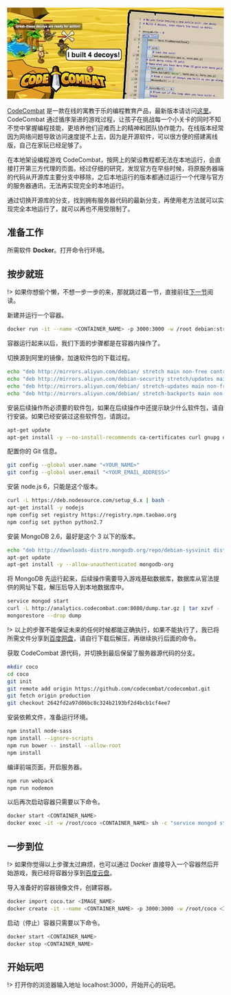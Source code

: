 ![](codecombat.jpg)

[CodeCombat](https://www.codecombat.com 'CodeCombat') 是一款在线的寓教于乐的编程教育产品，最新版本请访问[这里](https://www.codecombat.com 'CodeCombat')。CodeCombat 通过循序渐进的游戏过程，让孩子在挑战每一个小关卡的同时不知不觉中掌握编程技能，更培养他们迎难而上的精神和团队协作能力。在线版本经常因为网络问题导致访问速度提不上去，因为是开源软件，可以很方便的搭建离线版，自己在家玩已经足够了。

在本地架设编程游戏 CodeCombat，按网上的架设教程都无法在本地运行，会直接打开第三方代理的页面。经过仔细的研究，发现官方在早些时候，将原服务器端的代码从开源库主要分支中移除，之后本地运行的版本都通过运行一个代理与官方的服务器通讯，无法再实现完全的本地运行。

通过切换开源库的分支，找到拥有服务器代码的最新分支，再使用老方法就可以实现完全本地运行了，就可以再也不用受限制了。

## 准备工作

所需软件 **Docker**。打开命令行环境。

## 按步就班

!> 如果你想偷个懒，不想一步一步的来，那就跳过着一节，直接前往[下一节](#一步到位)阅读。

新建并运行一个容器。

```bash
docker run -it --name <CONTAINER_NAME> -p 3000:3000 -w /root debian:stretch /bin/bash 
```

容器运行起来以后，我们下面的步骤都是在容器内操作了。

切换源到阿里的镜像，加速软件包的下载过程。

```bash
echo "deb http://mirrors.aliyun.com/debian/ stretch main non-free contrib" > /etc/apt/sources.list
echo "deb http://mirrors.aliyun.com/debian-security stretch/updates main" >> /etc/apt/sources.list
echo "deb http://mirrors.aliyun.com/debian/ stretch-updates main non-free contrib" >> /etc/apt/sources.list
echo "deb http://mirrors.aliyun.com/debian/ stretch-backports main non-free contrib" >> /etc/apt/sources.list
```

安装后续操作所必须要的软件包，如果在后续操作中还提示缺少什么软件包，请自行安装。如果已经安装过这些软件包，请跳过。

```bash
apt-get update
apt-get install -y --no-install-recommends ca-certificates curl gnupg dirmngr make g++ git python2.7
```

配置你的 Git 信息。

```bash
git config --global user.name "<YOUR_NAME>"
git config --global user.email "<YOUR_EMAIL_ADDRESS>"
```

安装 node.js 6，只能是这个版本。

```bash
curl -L https://deb.nodesource.com/setup_6.x | bash -
apt-get install -y nodejs
npm config set registry https://registry.npm.taobao.org
npm config set python python2.7
```

安装 MongoDB 2.6，最好是这个 3 以下的版本。

```bash
echo "deb http://downloads-distro.mongodb.org/repo/debian-sysvinit dist 10gen" | tee /etc/apt/sources.list.d/mongodb.list
apt-get update
apt-get install -y --allow-unauthenticated mongodb-org
```

将 MongoDB 先运行起来，后续操作需要导入游戏基础数据库，数据库从官法提供的网址下载，解压后导入到本地数据库中。

```bash
service mongod start
curl -L http://analytics.codecombat.com:8080/dump.tar.gz | tar xzvf -
mongorestore --drop dump
```

!> 以上的步骤不能保证未来的任何时候都能正确执行，如果不能执行了，我已将所需文件分享到[百度网盘](https://pan.baidu.com/s/1r84fojqhVGwkiNnghuITuw?pwd=h312 'CodeCombat')，请自行下载后解压，再继续执行后面的命令。

获取 CodeCombat 源代码，并切换到最后保留了服务器源代码的分支。

```bash
mkdir coco
cd coco
git init
git remote add origin https://github.com/codecombat/codecombat.git
git fetch origin production
git checkout 2642fd2a97d86bc8c324b2193bf2d4bcb1cf4ee7
```

安装依赖文件，准备运行环境。

```bash
npm install node-sass
npm install --ignore-scripts
npm run bower -- install --allow-root
npm install
```

编译前端页面，开启服务器。

```bash
npm run webpack
npm run nodemon
```

以后再次启动容器只需要以下命令。

```bash
docker start <CONTAINER_NAME>
docker exec -it -w /root/coco <CONTAINER_NAME> sh -c "service mongod start && npm run nodemon"
```

## 一步到位

!> 如果你觉得以上步骤太过麻烦，也可以通过 Docker 直接导入一个容器然后开始游戏，我已经将容器分享到[百度云盘](https://pan.baidu.com/s/1r84fojqhVGwkiNnghuITuw?pwd=h312 'CodeCombat')。

导入准备好的容器镜像文件，创建容器。

```bash
docker import coco.tar <IMAGE_NAME>
docker create -it --name <CONTAINER_NAME> -p 3000:3000 -w /root/coco <IMAGE_NAME> sh -c "service mongod start && npm run nodemon"
```

启动（停止）容器只需要以下命令。

```bash
docker start <CONTAINER_NAME>
docker stop <CONTAINER_NAME>
```

## 开始玩吧

!> 打开你的浏览器输入地址 localhost:3000，开始开心的玩吧。
